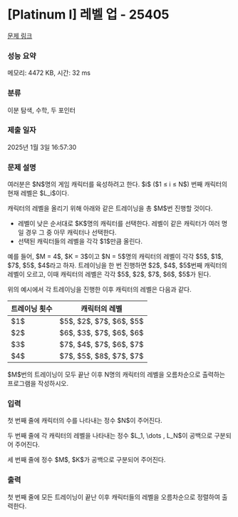 # [Platinum I] 레벨 업 - 25405 

[문제 링크](https://www.acmicpc.net/problem/25405) 

### 성능 요약

메모리: 4472 KB, 시간: 32 ms

### 분류

이분 탐색, 수학, 두 포인터

### 제출 일자

2025년 1월 3일 16:57:30

### 문제 설명

<p>여러분은 $N$명의 게임 캐릭터를 육성하려고 한다. $i$ ($1 ≤ i ≤ N$) 번째 캐릭터의 현재 레벨은 $L_i$이다.</p>

<p>캐릭터의 레벨을 올리기 위해 아래와 같은 트레이닝을 총 $M$번 진행할 것이다.</p>

<ul>
	<li>레벨이 낮은 순서대로 $K$명의 캐릭터를 선택한다. 레벨이 같은 캐릭터가 여러 명일 경우 그 중 아무 캐릭터나 선택한다.</li>
	<li>선택된 캐릭터들의 레벨을 각각 $1$만큼 올린다.</li>
</ul>

<p>예를 들어, $M = 4$, $K = 3$이고 $N = 5$명의 캐릭터의 레벨이 각각 $5$, $1$, $7$, $5$, $4$라고 하자. 트레이닝을 한 번 진행하면 $2$, $4$, $5$번째 캐릭터의 레벨이 오르고, 이때 캐릭터의 레벨은 각각 $5$, $2$, $7$, $6$, $5$가 된다.</p>

<p>위의 예시에서 각 트레이닝을 진행한 이후 캐릭터의 레벨은 다음과 같다.</p>

<table class="table table-bordered table-center-30 th-center td-center">
	<thead>
		<tr>
			<th>트레이닝 횟수</th>
			<th>캐릭터의 레벨</th>
		</tr>
	</thead>
	<tbody>
		<tr>
			<td>$1$</td>
			<td>$5$, $2$, $7$, $6$, $5$</td>
		</tr>
		<tr>
			<td>$2$</td>
			<td>$6$, $3$, $7$, $6$, $6$</td>
		</tr>
		<tr>
			<td>$3$</td>
			<td>$7$, $4$, $7$, $6$, $7$</td>
		</tr>
		<tr>
			<td>$4$</td>
			<td>$7$, $5$, $8$, $7$, $7$</td>
		</tr>
	</tbody>
</table>

<p>$M$번의 트레이닝이 모두 끝난 이후 N명의 캐릭터의 레벨을 오름차순으로 출력하는 프로그램을 작성하시오.</p>

### 입력 

 <p>첫 번째 줄에 캐릭터의 수를 나타내는 정수 $N$이 주어진다.</p>

<p>두 번째 줄에 각 캐릭터의 레벨을 나타내는 정수 $L_1, \dots , L_N$이 공백으로 구분되어 주어진다.</p>

<p>세 번째 줄에 정수 $M$, $K$가 공백으로 구분되어 주어진다.</p>

### 출력 

 <p>첫 번째 줄에 모든 트레이닝이 끝난 이후 캐릭터들의 레벨을 오름차순으로 정렬하여 출력한다.</p>

